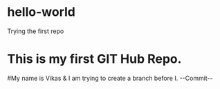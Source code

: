 # hello-world
Trying the first repo
# This is my first GIT Hub Repo. 
#My name is Vikas & I am trying to create a branch before I.
--Commit--
